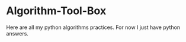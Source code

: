# Algorithm-Tool-Box

Here are all my python algorithms practices. For now I just have python answers. 
